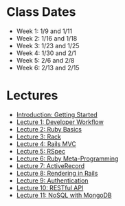 Class Dates
===========

* Week 1:  1/9  and 1/11
* Week 2:  1/16 and 1/18
* Week 3:  1/23 and 1/25
* Week 4:  1/30 and 2/1
* Week 5:  2/6  and 2/8
* Week 6:  2/13 and 2/15

Lectures
========

* [Introduction: Getting Started](0-getting-started/README.md)
* [Lecture 1: Developer Workflow](1-developer-workflow/README.md)
* [Lecture 2: Ruby Basics](2-ruby-basics/README.md)
* [Lecture 3: Rack](3-rack/README.md)
* [Lecture 4: Rails MVC](4-rails-mvc/README.md)
* [Lecture 5: RSpec](5-rspec/README.md)
* [Lecture 6: Ruby Meta-Programming](6-ruby-meta-programming/README.md)
* [Lecture 7: ActiveRecord](7-active-record/README.md)
* [Lecture 8: Rendering in Rails](8-erb-haml-sass/README.md)
* [Lecture 9: Authentication](9-authentication/README.md)
* [Lecture 10: RESTful API](10-restful-api/README.md)
* [Lecture 11: NoSQL with MongoDB](11-nosql-with-mongodb/README.md)

